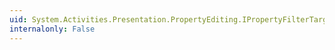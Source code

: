 ```yaml
---
uid: System.Activities.Presentation.PropertyEditing.IPropertyFilterTarget.ApplyFilter(System.Activities.Presentation.PropertyEditing.PropertyFilter)
internalonly: False
---
```

